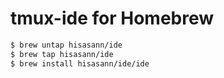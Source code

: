 # tmux-ide for Homebrew

```bash
$ brew untap hisasann/ide
$ brew tap hisasann/ide
$ brew install hisasann/ide/ide
```
